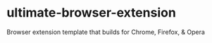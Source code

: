 # ultimate-browser-extension
Browser extension template that builds for Chrome, Firefox, &amp; Opera
